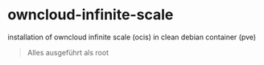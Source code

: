 # owncloud-infinite-scale
installation of owncloud infinite scale (ocis) in clean debian container (pve)

> Alles ausgeführt als root
